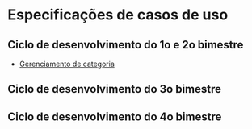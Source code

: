# Especificações de casos de uso

## Ciclo de desenvolvimento do 1o e 2o bimestre

- [Gerenciamento de categoria](https://github.com/PI-InfoWeb-CNAT/Malfatti/blob/main/docs/CDUs/CDU-Gerenciar_Categoria.md)

## Ciclo de desenvolvimento do 3o bimestre

## Ciclo de desenvolvimento do 4o bimestre
